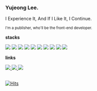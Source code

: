 ### Yujeong Lee.
I Experience It, And If I Like It, I Continue.

<sup>I'm a publisher, who'll be the front-end developer.</sup>

**stacks**

<img src="https://img.shields.io/badge/Next.js-000000?style=flat-square&logo=Next.js&logoColor=white"/> <img src="https://img.shields.io/badge/HTML-E34F26?style=flat-square&logo=HTML5&logoColor=white"/> <img src="https://img.shields.io/badge/CSS-1572B6?style=flat-square&logo=CSS3&logoColor=white"/> <img src="https://img.shields.io/badge/JavaScript-ffb13b?style=flat-square&logo=JavaScript&logoColor=white"/> <img src="https://img.shields.io/badge/React-61DAFB?style=flat-square&logo=React&logoColor=white"/> <img src="https://img.shields.io/badge/Vue.js-4FC08D?style=flat-square&logo=Vue.js&logoColor=white"/>  <img src="https://img.shields.io/badge/Node.JS-339933?style=flat-square&logo=Node.js&logoColor=white"/> <img src="https://img.shields.io/badge/Styled-DB7093?style=flat-square&logo=StyledComponents&logoColor=white"/> <img src="https://img.shields.io/badge/Sass-CC6699?style=flat-square&logo=Sass&logoColor=white"/> <img src="https://img.shields.io/badge/Less-1D365D?style=flat-square&logo=Less&logoColor=white"/>


**links**

<a href="mailto:this.yujeong@gmail.com">
  <img src="https://img.shields.io/badge/this.yujeong%40gmail.com-EA4335?style=flat-square&logo=gmail&logoColor=white"/>
</a>
<a href="https://thisyujeong.dev">
  <img src="https://img.shields.io/badge/thisyujeong.dev-2a75e9?style=flat-square&logo=Bloglovin&logoColor=white"/>
</a>
<a href="https://thisyujeong.com">
   <img src="https://img.shields.io/badge/thisyujeong.com-ff7145?style=flat-square&logo=GitHub%20Sponsors&logoColor=white"/>   
</a>

<br/>
<br/>

[![Hits](https://hits.seeyoufarm.com/api/count/incr/badge.svg?url=https%3A%2F%2Fgithub.com%2Fthisyujeong&count_bg=%23999999&title_bg=%23999999&icon=&icon_color=%23E7E7E7&title=Views&edge_flat=true)](https://hits.seeyoufarm.com)

